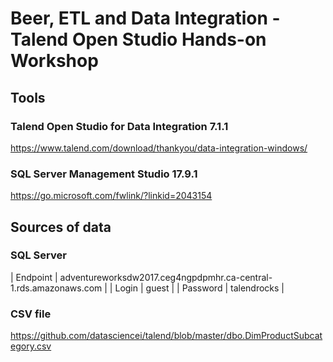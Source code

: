 # Beer, ETL and Data Integration - Talend Open Studio Hands-on Workshop

## Tools

### Talend Open Studio for Data Integration 7.1.1
https://www.talend.com/download/thankyou/data-integration-windows/

### SQL Server Management Studio 17.9.1
https://go.microsoft.com/fwlink/?linkid=2043154

## Sources of data

### SQL Server

| Endpoint | adventureworksdw2017.ceg4ngpdpmhr.ca-central-1.rds.amazonaws.com |
| Login | guest |
| Password | talendrocks |

### CSV file

https://github.com/datasciencei/talend/blob/master/dbo.DimProductSubcategory.csv

